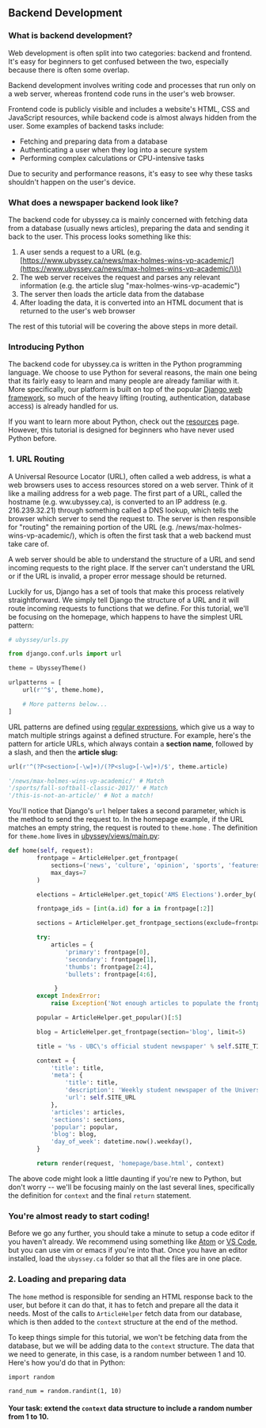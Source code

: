 ## Backend Development

### What is backend development?

Web development is often split into two categories: backend and frontend. It's easy for beginners to get confused between the two, especially because there is often some overlap.

Backend development involves writing code and processes that run only on a web server, whereas frontend code runs in the user's web browser.

Frontend code is publicly visible and includes a website's HTML, CSS and JavaScript resources, while backend code is almost always hidden from the user. Some examples of backend tasks include:

* Fetching and preparing data from a database
* Authenticating a user when they log into a secure system
* Performing complex calculations or CPU-intensive tasks

Due to security and performance reasons, it's easy to see why these tasks shouldn't happen on the user's device.

### What does a newspaper backend look like?

The backend code for ubyssey.ca is mainly concerned with fetching data from a database \(usually news articles\), preparing the data and sending it back to the user. This process looks something like this:

1. A user sends a request to a URL \(e.g. [https://www.ubyssey.ca/news/max-holmes-wins-vp-academic/](https://www.ubyssey.ca/news/max-holmes-wins-vp-academic/\)\)
2. The web server receives the request and parses any relevant information \(e.g. the article slug "max-holmes-wins-vp-academic"\)
3. The server then loads the article data from the database
4. After loading the data, it is converted into an HTML document that is returned to the user's web browser

The rest of this tutorial will be covering the above steps in more detail.

### Introducing Python

The backend code for ubyssey.ca is written in the Python programming language. We choose to use Python for several reasons, the main one being that its fairly easy to learn and many people are already familiar with it. More specifically, our platform is built on top of the popular [Django web framework](https://www.djangoproject.com/), so much of the heavy lifting \(routing, authentication, database access\) is already handled for us.

If you want to learn more about Python, check out the [resources](/resources.md) page. However, this tutorial is designed for beginners who have never used Python before.

### 1. URL Routing

A Universal Resource Locator \(URL\), often called a web address, is what a web browsers uses to access resources stored on a web server. Think of it like a mailing address for a web page. The first part of a URL, called the hostname \(e.g. ww.ubyssey.ca\), is  converted to an IP address \(e.g. 216.239.32.21\) through something called a DNS lookup, which tells the browser which server to send the request to. The server is then responsible for "routing" the remaining portion of the URL \(e.g. /news/max-holmes-wins-vp-academic/\), which is often the first task that a web backend must take care of.

A web server should be able to understand the structure of a URL and send incoming requests to the right place. If the server can't understand the URL or if the URL is invalid, a proper error message should be returned.

Luckily for us, Django has a set of tools that make this process relatively straightforward. We simply tell Django the structure of a URL and it will route incoming requests to functions that we define. For this tutorial, we'll be focusing on the homepage, which happens to have the simplest URL pattern:

```py
# ubyssey/urls.py

from django.conf.urls import url

theme = UbysseyTheme()

urlpatterns = [
    url(r'^$', theme.home),

    # More patterns below...
]
```

URL patterns are defined using [regular expressions](https://en.wikipedia.org/wiki/Regular_expression), which give us a way to match multiple strings against a defined structure. For example, here's the pattern for article URLs, which always contain a **section name**, followed by a slash, and then the **article slug:**

```py
url(r'^(?P<section>[-\w]+)/(?P<slug>[-\w]+)/$', theme.article)

'/news/max-holmes-wins-vp-academic/' # Match
'/sports/fall-softball-classic-2017/' # Match
'/this-is-not-an-article/' # Not a match!
```

You'll notice that Django's `url` helper takes a second parameter, which is the method to send the request to. In the homepage example, if the URL matches an empty string, the request is routed to `theme.home` . The definition for `theme.home` lives in [ubyssey/views/main.py](https://github.com/ubyssey/ubyssey.ca/blob/develop/ubyssey/views/main.py#L28):

```py
def home(self, request):
        frontpage = ArticleHelper.get_frontpage(
            sections=('news', 'culture', 'opinion', 'sports', 'features', 'science'),
            max_days=7
        )

        elections = ArticleHelper.get_topic('AMS Elections').order_by('-published_at')

        frontpage_ids = [int(a.id) for a in frontpage[:2]]

        sections = ArticleHelper.get_frontpage_sections(exclude=frontpage_ids)

        try:
            articles = {
                'primary': frontpage[0],
                'secondary': frontpage[1],
                'thumbs': frontpage[2:4],
                'bullets': frontpage[4:6],

             }
        except IndexError:
            raise Exception('Not enough articles to populate the frontpage!')

        popular = ArticleHelper.get_popular()[:5]

        blog = ArticleHelper.get_frontpage(section='blog', limit=5)

        title = '%s - UBC\'s official student newspaper' % self.SITE_TITLE

        context = {
            'title': title,
            'meta': {
                'title': title,
                'description': 'Weekly student newspaper of the University of British Columbia.',
                'url': self.SITE_URL
            },
            'articles': articles,
            'sections': sections,
            'popular': popular,
            'blog': blog,
            'day_of_week': datetime.now().weekday(),
        }

        return render(request, 'homepage/base.html', context)
```

The above code might look a little daunting if you're new to Python, but don't worry -- we'll be focusing mainly on the last several lines, specifically the definition for `context` and the final `return` statement.

### You're almost ready to start coding!

Before we go any further, you should take a minute to setup a code editor if you haven't already. We recommend using something like [Atom](https://atom.io/) or [VS Code](https://code.visualstudio.com/), but you can use vim or emacs if you're into that. Once you have an editor installed, load the `ubyssey.ca` folder so that all the files are in one place.

### 2. Loading and preparing data

The `home` method is responsible for sending an HTML response back to the user, but before it can do that, it has to fetch and prepare all the data it needs. Most of the calls to `ArticleHelper` fetch data from our database, which is then added to the `context` structure at the end of the method.

To keep things simple for this tutorial, we won't be fetching data from the database, but we will be adding data to the `context` structure. The data that we need to generate, in this case, is a random number between 1 and 10. Here's how you'd do that in Python:

```
import random

rand_num = random.randint(1, 10)
```

#### **Your task: extend the `context` data structure to include a random number from 1 to 10.**

#### 



